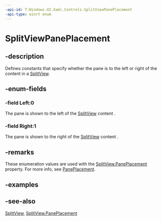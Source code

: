 ```yaml
---
-api-id: T:Windows.UI.Xaml.Controls.SplitViewPanePlacement
-api-type: winrt enum
---
```


<!-- Enumeration syntax
public enum Windows.UI.Xaml.Controls.SplitViewPanePlacement : int
-->

# SplitViewPanePlacement

## -description
Defines constants that specify whether the pane is to the left or right of the content in a [SplitView](splitview.md).



## -enum-fields
### -field Left:0
The pane is shown to the left of the [SplitView](splitview.md) content .

### -field Right:1
The pane is shown to the right of the [SplitView](splitview.md) content .


## -remarks
These enumeration values are used with the [SplitView.PanePlacement](splitview_paneplacement.md) property. For more info, see [PanePlacement](splitview_paneplacement.md).

## -examples

## -see-also
[SplitView](splitview.md), [SplitView.PanePlacement](splitview_paneplacement.md)
